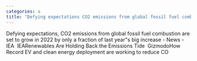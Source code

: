```yaml
---
categories: a
title: "Defying expectations CO2 emissions from global fossil fuel combustion are set to grow in 2022 by only a fraction of last years big increase  News  IEA  IEA"
---
```

Defying expectations, CO2 emissions from global fossil fuel combustion are set to grow in 2022 by only a fraction of last year"s big increase - News - IEA&nbsp;&nbsp;IEARenewables Are Holding Back the Emissions Tide&nbsp;&nbsp;GizmodoHow Record EV and clean energy deployment are working to reduce CO